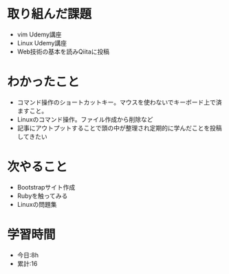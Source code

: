 # 取り組んだ課題
- vim Udemy講座
- Linux Udemy講座
- Web技術の基本を読みQiitaに投稿

# わかったこと
- コマンド操作のショートカットキー。マウスを使わないでキーボード上で済ますこと。
- Linuxのコマンド操作。ファイル作成から削除など
- 記事にアウトプットすることで頭の中が整理され定期的に学んだことを投稿してきたい
# 次やること
-  Bootstrapサイト作成
- Rubyを触ってみる
- Linuxの問題集
# 学習時間
- 今日:8h
- 累計:16
